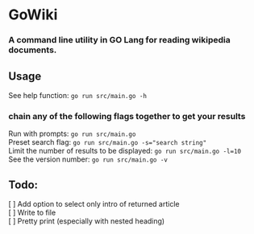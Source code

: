 # GoWiki
### A command line utility in GO Lang for reading wikipedia documents.

## Usage
See help function: `go run src/main.go -h` 

### chain any of the following flags together to get your results
Run with prompts: `go run src/main.go`  
Preset search flag: `go run src/main.go -s="search string"`  
Limit the number of results to be displayed: `go run src/main.go -l=10`  
See the version number: `go run src/main.go -v`

## Todo:
[ ] Add option to select only intro of returned article  
[ ] Write to file  
[ ] Pretty print (especially with nested heading)  

